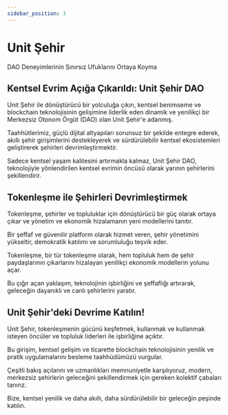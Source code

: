 ```yaml
---
sidebar_position: 3
---
```


# Unit Şehir

DAO Deneyimlerinin Sınırsız Ufuklarını Ortaya Koyma

## Kentsel Evrim Açığa Çıkarıldı: Unit Şehir DAO

Unit Şehir ile dönüştürücü bir yolculuğa çıkın, kentsel benimseme ve blockchain teknolojisinin gelişimine liderlik eden dinamik ve yenilikçi bir Merkezsiz Otonom Örgüt (DAO) olan Unit Şehir'e adanmış.

Taahhütlerimiz, güçlü dijital altyapıları sorunsuz bir şekilde entegre ederek, akıllı şehir girişimlerini destekleyerek ve sürdürülebilir kentsel ekosistemleri geliştirerek şehirleri devrimleştirmektir.

Sadece kentsel yaşam kalitesini artırmakla kalmaz, Unit Şehir DAO, teknolojiyle yönlendirilen kentsel evrimin öncüsü olarak yarının şehirlerini şekillendirir.

## Tokenleşme ile Şehirleri Devrimleştirmek

Tokenleşme, şehirler ve topluluklar için dönüştürücü bir güç olarak ortaya çıkar ve yönetim ve ekonomik hizalamanın yeni modellerini tanıtır.

Bir şeffaf ve güvenilir platform olarak hizmet veren, şehir yönetimini yükseltir, demokratik katılımı ve sorumluluğu teşvik eder.

Tokenleşme, bir tür tokenleşme olarak, hem topluluk hem de şehir paydaşlarının çıkarlarını hizalayan yenilikçi ekonomik modellerin yolunu açar.

Bu çığır açan yaklaşım, teknolojinin işbirliğini ve şeffaflığı artırarak, geleceğin dayanıklı ve canlı şehirlerini yaratır.

## Unit Şehir'deki Devrime Katılın!

Unit Şehir, tokenleşmenin gücünü keşfetmek, kullanmak ve kullanmak isteyen öncüler ve topluluk liderleri ile işbirliğine açıktır.

Bu girişim, kentsel gelişim ve ticarette blockchain teknolojisinin yenilik ve pratik uygulamalarını besleme taahhüdümüzü vurgular.

Çeşitli bakış açılarını ve uzmanlıkları memnuniyetle karşılıyoruz, modern, merkezsiz şehirlerin geleceğini şekillendirmek için gereken kolektif çabaları tanırız.

Bize, kentsel yenilik ve daha akıllı, daha sürdürülebilir bir geleceğin peşinde katılın.
